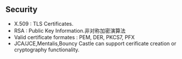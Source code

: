 ## Security
* X.509 : TLS Certificates.
* RSA : Public Key Information.非对称加密演算法
* Valid certificate formates : PEM, DER, PKCS7, PFX
* JCA/JCE,Mentalis,Bouncy Castle can support cerificate creation or cryptography functionality.
